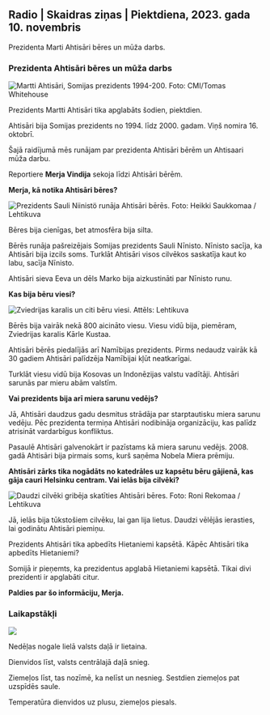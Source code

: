 ## Radio \| Skaidras ziņas \| Piektdiena, 2023. gada 10. novembris

Prezidenta Marti Ahtisāri bēres un mūža darbs.

### Prezidenta Ahtisāri bēres un mūža darbs

![Martti Ahtisāri, Somijas prezidents 1994-200. Foto: CMI/Tomas Whitehouse](https://images.cdn.yle.fi/image/upload/c_crop,h_1080,w_1919,x_0,y_0/ar_1.777777777777777,c_fill,g_faces,h_675,w/dpr.1_205q_auto:eco/f_auto/fl_lossy/v1699528852/39-1197047654a2d3334539)

Prezidents Martti Ahtisāri tika apglabāts šodien, piektdien.

Ahtisāri bija Somijas prezidents no 1994. līdz 2000. gadam. Viņš nomira 16. oktobrī.

Šajā raidījumā mēs runājam par prezidenta Ahtisāri bērēm un Ahtisaari mūža darbu.

Reportiere **Merja Vindija** sekoja līdzi Ahtisāri bērēm.

**Merja, kā notika Ahtisāri bēres?**

![Prezidents Sauli Niinistö runāja Ahtisāri bērēs. Foto: Heikki Saukkomaa / Lehtikuva](https://images.cdn.yle.fi/image/upload/c_crop,h_2880,w_5120,x_0,y_259/ar_1.777777777777777,c_fill,g_faces/,h_1270/q_auto:eco/f_auto/fl_lossy/v1699619473/39-1198810654e20fbae885)

Bēres bija cienīgas, bet atmosfēra bija silta.

Bērēs runāja pašreizējais Somijas prezidents Sauli Nīnisto. Nīnisto sacīja, ka Ahtisāri bija izcils soms. Turklāt Ahtisāri visos cilvēkos saskatīja kaut ko labu, sacīja Nīnisto.

Ahtisāri sieva Eeva un dēls Marko bija aizkustināti par Nīnisto runu.

**Kas bija bēru viesi?**

![Zviedrijas karalis un citi bēru viesi. Attēls: Lehtikuva](https://images.cdn.yle.fi/image/upload/c_crop,h_2880,w_5120,x_0,y_138/ar_1.77777777777777,c_fill,g_faces,h_675,/d_pr_120.0/f_auto/fl_lossy/v1699627300/39-1199035654e40494d395)

Bērēs bija vairāk nekā 800 aicināto viesu. Viesu vidū bija, piemēram, Zviedrijas karalis Kārle Kustaa.

Ahtisāri bērēs piedalījās arī Namībijas prezidents. Pirms nedaudz vairāk kā 30 gadiem Ahtisāri palīdzēja Namībijai kļūt neatkarīgai.

Turklāt viesu vidū bija Kosovas un Indonēzijas valstu vadītāji. Ahtisāri sarunās par mieru abām valstīm.

**Vai prezidents bija arī miera sarunu vedējs?**

Jā, Ahtisāri daudzus gadu desmitus strādāja par starptautisku miera sarunu vedēju. Pēc prezidenta termiņa Ahtisāri nodibināja organizāciju, kas palīdz atrisināt vardarbīgus konfliktus.

Pasaulē Ahtisāri galvenokārt ir pazīstams kā miera sarunu vedējs. 2008. gadā Ahtisāri bija pirmais soms, kurš saņēma Nobela Miera prēmiju.

**Ahtisāri zārks tika nogādāts no katedrāles uz kapsētu bēru gājienā, kas gāja cauri Helsinku centram. Vai ielās bija cilvēki?**

![Daudzi cilvēki gribēja skatīties Ahtisāri bēres. Foto: Roni Rekomaa / Lehtikuva](https://images.cdn.yle.fi/image/upload/c_crop,h_2880,w_5120,x_0,y_11/ar_1.7777777777777777,c_fill,g_faces,h_1270,/w_prd_615.0q_auto:eco/f_auto/fl_lossy/v1699619608/39-1198819654e22ed1c931)

Jā, ielās bija tūkstošiem cilvēku, lai gan lija lietus. Daudzi vēlējās ierasties, lai godinātu Ahtisāri piemiņu.

Prezidents Ahtisāri tika apbedīts Hietaniemi kapsētā. Kāpēc Ahtisāri tika apbedīts Hietaniemi?

Somijā ir pieņemts, ka prezidentus apglabā Hietaniemi kapsētā. Tikai divi prezidenti ir apglabāti citur.

**Paldies par šo informāciju, Merja.**

### Laikapstākļi

![](https://images.cdn.yle.fi/image/upload/c_crop,h_1080,w_1919,x_0,y_0/ar_1.7777777777777777,c_fill,g_faces,h_675,w_1200/0/q_1e.f_auto/fl_lossy/v1699633281/39-1199138654e58651ee77)

Nedēļas nogale lielā valsts daļā ir lietaina.

Dienvidos līst, valsts centrālajā daļā snieg.

Ziemeļos līst, tas nozīmē, ka nelīst un nesnieg. Sestdien ziemeļos pat uzspīdēs saule.

Temperatūra dienvidos uz plusu, ziemeļos piesals.